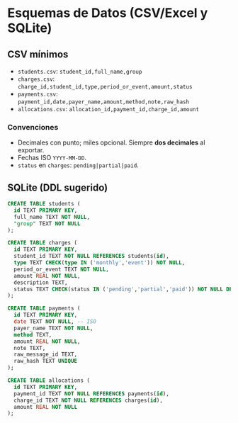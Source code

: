 # Esquemas de Datos (CSV/Excel y SQLite)

## CSV mínimos
- `students.csv`: `student_id,full_name,group`
- `charges.csv`: `charge_id,student_id,type,period_or_event,amount,status`
- `payments.csv`: `payment_id,date,payer_name,amount,method,note,raw_hash`
- `allocations.csv`: `allocation_id,payment_id,charge_id,amount`

### Convenciones
- Decimales con punto; miles opcional. Siempre **dos decimales** al exportar.
- Fechas ISO `YYYY-MM-DD`.
- `status` en `charges`: `pending|partial|paid`.

## SQLite (DDL sugerido)
```sql
CREATE TABLE students (
  id TEXT PRIMARY KEY,
  full_name TEXT NOT NULL,
  "group" TEXT NOT NULL
);

CREATE TABLE charges (
  id TEXT PRIMARY KEY,
  student_id TEXT NOT NULL REFERENCES students(id),
  type TEXT CHECK(type IN ('monthly','event')) NOT NULL,
  period_or_event TEXT NOT NULL,
  amount REAL NOT NULL,
  description TEXT,
  status TEXT CHECK(status IN ('pending','partial','paid')) NOT NULL DEFAULT 'pending'
);

CREATE TABLE payments (
  id TEXT PRIMARY KEY,
  date TEXT NOT NULL, -- ISO
  payer_name TEXT NOT NULL,
  method TEXT,
  amount REAL NOT NULL,
  note TEXT,
  raw_message_id TEXT,
  raw_hash TEXT UNIQUE
);

CREATE TABLE allocations (
  id TEXT PRIMARY KEY,
  payment_id TEXT NOT NULL REFERENCES payments(id),
  charge_id TEXT NOT NULL REFERENCES charges(id),
  amount REAL NOT NULL
);
```
